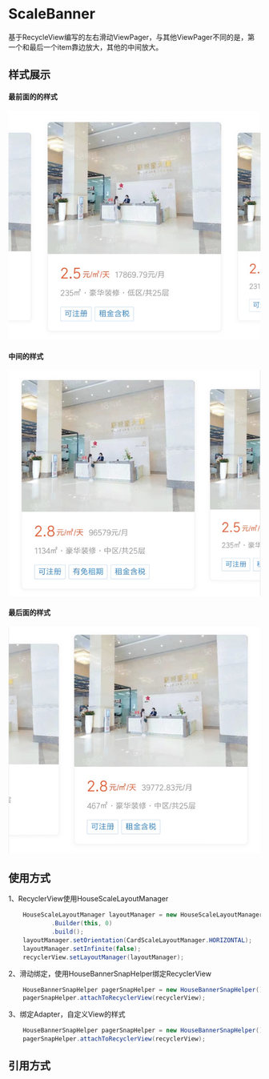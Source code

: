 # ScaleBanner
基于RecycleView编写的左右滑动ViewPager，与其他ViewPager不同的是，第一个和最后一个item靠边放大，其他的中间放大。

## 样式展示
#### 最前面的的样式
![image](https://github.com/Alzzzz/ScaleBanner/blob/master/images/scale_image_1.jpg)
#### 中间的样式
![image](https://github.com/Alzzzz/ScaleBanner/blob/master/images/scale_image_2.jpg)
#### 最后面的样式
![image](https://github.com/Alzzzz/ScaleBanner/blob/master/images/scale_image_3.jpg)

## 使用方式
1、RecyclerView使用HouseScaleLayoutManager
``` java
    HouseScaleLayoutManager layoutManager = new HouseScaleLayoutManager
            .Builder(this, 0)
            .build();
    layoutManager.setOrientation(CardScaleLayoutManager.HORIZONTAL);
    layoutManager.setInfinite(false);
    recyclerView.setLayoutManager(layoutManager);
```
2、滑动绑定，使用HouseBannerSnapHelper绑定RecyclerView
``` java
    HouseBannerSnapHelper pagerSnapHelper = new HouseBannerSnapHelper();
    pagerSnapHelper.attachToRecyclerView(recyclerView);
```

3、绑定Adapter，自定义View的样式
``` java
    HouseBannerSnapHelper pagerSnapHelper = new HouseBannerSnapHelper();
    pagerSnapHelper.attachToRecyclerView(recyclerView);
```
## 引用方式
